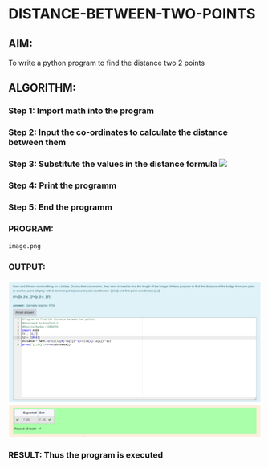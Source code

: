 # DISTANCE-BETWEEN-TWO-POINTS

## AIM:
To write a python program to find the distance two 2 points
## ALGORITHM:
### Step 1: Import math into the program
### Step 2: Input the co-ordinates to calculate the distance between them
### Step 3: Substitute the values in the distance formula  ![](formula.JPG)
### Step 4: Print the programm
### Step 5: End the programm
### PROGRAM:
```python
image.png
```


### OUTPUT:
![](r.png)

### RESULT: Thus the program is executed
